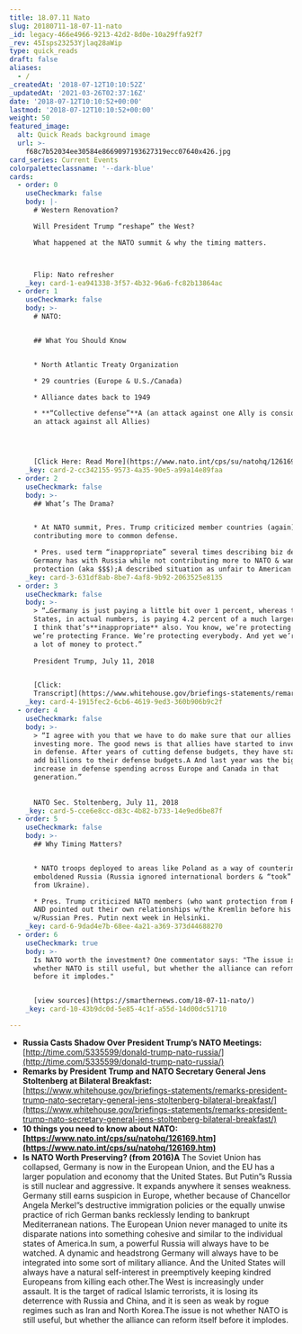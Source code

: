 ```yaml
---
title: 18.07.11 Nato
slug: 20180711-18-07-11-nato
_id: legacy-466e4966-9213-42d2-8d0e-10a29ffa92f7
_rev: 45Isps23253Yjlaq28aWip
type: quick_reads
draft: false
aliases:
  - /
_createdAt: '2018-07-12T10:10:52Z'
_updatedAt: '2021-03-26T02:37:16Z'
date: '2018-07-12T10:10:52+00:00'
lastmod: '2018-07-12T10:10:52+00:00'
weight: 50
featured_image:
  alt: Quick Reads background image
  url: >-
    f68c7b52034ee30584e8669097193627319ecc07640x426.jpg
card_series: Current Events
colorpaletteclassname: '--dark-blue'
cards:
  - order: 0
    useCheckmark: false
    body: |-
      # Western Renovation?

      Will President Trump “reshape” the West?

      What happened at the NATO summit & why the timing matters.



      Flip: Nato refresher
    _key: card-1-ea941338-3f57-4b32-96a6-fc82b13864ac
  - order: 1
    useCheckmark: false
    body: >-
      # NATO:


      ## What You Should Know


      * North Atlantic Treaty Organization

      * 29 countries (Europe & U.S./Canada)

      * Alliance dates back to 1949

      * **“Collective defense”**A (an attack against one Ally is considered as
      an attack against all Allies)




      [Click Here: Read More](https://www.nato.int/cps/su/natohq/126169.htm)
    _key: card-2-cc342155-9573-4a35-90e5-a99a14e89faa
  - order: 2
    useCheckmark: false
    body: >-
      ## What’s The Drama?


      * At NATO summit, Pres. Trump criticized member countries (again) for not
      contributing more to common defense.

      * Pres. used term “inappropriate” several times describing biz deals
      Germany has with Russia while not contributing more to NATO & wanting U.S.
      protection (aka $$$);A described situation as unfair to American taxpayer
    _key: card-3-631df8ab-8be7-4af8-9b92-2063525e8135
  - order: 3
    useCheckmark: false
    body: >-
      > “…Germany is just paying a little bit over 1 percent, whereas the United
      States, in actual numbers, is paying 4.2 percent of a much larger GDP.A So
      I think that’s**inappropriate** also. You know, we’re protecting Germany,
      we’re protecting France. We’re protecting everybody. And yet we’re paying
      a lot of money to protect.”  
        
      President Trump, July 11, 2018


      [Click:
      Transcript](https://www.whitehouse.gov/briefings-statements/remarks-president-trump-nato-secretary-general-jens-stoltenberg-bilateral-breakfast/)
    _key: card-4-1915fec2-6cb6-4619-9ed3-360b906b9c2f
  - order: 4
    useCheckmark: false
    body: >-
      > “I agree with you that we have to do make sure that our allies are
      investing more. The good news is that allies have started to invest more
      in defense. After years of cutting defense budgets, they have started to
      add billions to their defense budgets.A And last year was the biggest
      increase in defense spending across Europe and Canada in that
      generation.”  
        
        
      NATO Sec. Stoltenberg, July 11, 2018
    _key: card-5-cce6e8cc-d83c-4b82-b733-14e9ed6be87f
  - order: 5
    useCheckmark: false
    body: >-
      ## Why Timing Matters?


      * NATO troops deployed to areas like Poland as a way of countering an
      emboldened Russia (Russia ignored international borders & “took” Crimea
      from Ukraine).

      * Pres. Trump criticized NATO members (who want protection from Russia)
      AND pointed out their own relationships w/the Kremlin before his mtg
      w/Russian Pres. Putin next week in Helsinki.
    _key: card-6-9dad4e7b-68ee-4a21-a369-373d44688270
  - order: 6
    useCheckmark: true
    body: >-
      Is NATO worth the investment? One commentator says: "The issue is not
      whether NATO is still useful, but whether the alliance can reform itself
      before it implodes."


      [view sources](https://smarthernews.com/18-07-11-nato/)
    _key: card-10-43b9dc0d-5e85-4c1f-a55d-14d00dc51710

---
```

* **Russia Casts Shadow Over President Trump’s NATO Meetings:**  
[http://time.com/5335599/donald-trump-nato-russia/](http://time.com/5335599/donald-trump-nato-russia/)
* **Remarks by President Trump and NATO Secretary General Jens Stoltenberg at Bilateral Breakfast:**  
[https://www.whitehouse.gov/briefings-statements/remarks-president-trump-nato-secretary-general-jens-stoltenberg-bilateral-breakfast/](https://www.whitehouse.gov/briefings-statements/remarks-president-trump-nato-secretary-general-jens-stoltenberg-bilateral-breakfast/)
* **10 things you need to know about NATO: [https://www.nato.int/cps/su/natohq/126169.htm](https://www.nato.int/cps/su/natohq/126169.htm)**
* **Is NATO Worth Preserving? (from 2016)A** The Soviet Union has collapsed, Germany is now in the European Union, and the EU has a larger population and economy that the United States. But Putin”s Russia is still nuclear and aggressive. It expands anywhere it senses weakness. Germany still earns suspicion in Europe, whether because of Chancellor Angela Merkel”s destructive immigration policies or the equally unwise practice of rich German banks recklessly lending to bankrupt Mediterranean nations. The European Union never managed to unite its disparate nations into something cohesive and similar to the individual states of America.In sum, a powerful Russia will always have to be watched. A dynamic and headstrong Germany will always have to be integrated into some sort of military alliance. And the United States will always have a natural self-interest in preemptively keeping kindred Europeans from killing each other.The West is increasingly under assault. It is the target of radical Islamic terrorists, it is losing its deterrence with Russia and China, and it is seen as weak by rogue regimes such as Iran and North Korea.The issue is not whether NATO is still useful, but whether the alliance can reform itself before it implodes.